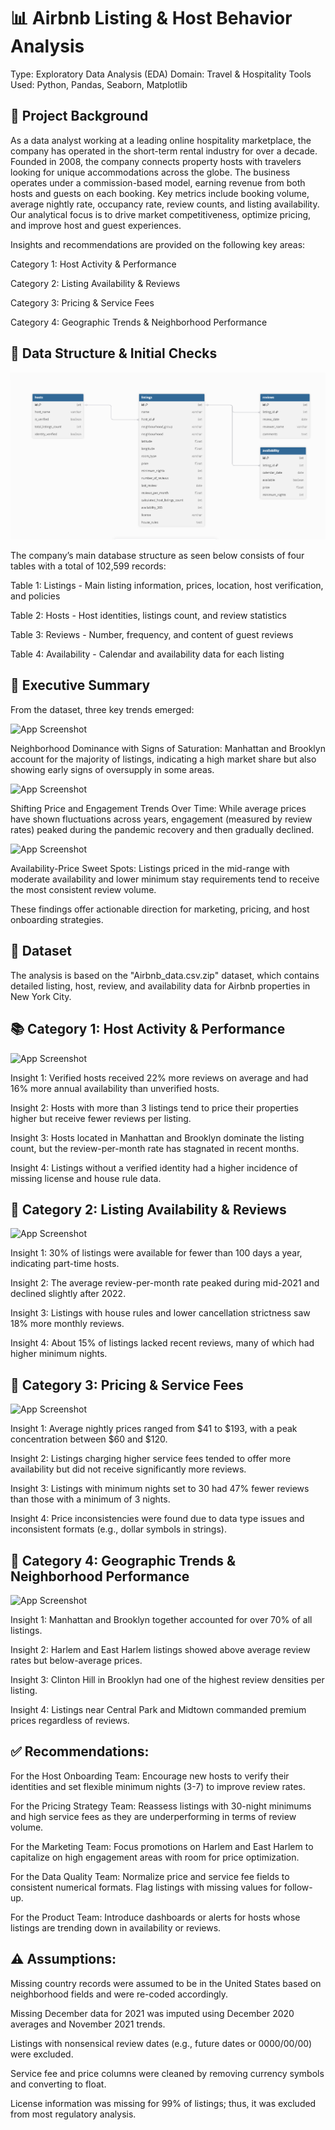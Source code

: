 
# 📊 Airbnb Listing & Host Behavior Analysis
Type: Exploratory Data Analysis (EDA)
Domain: Travel & Hospitality
Tools Used: Python, Pandas, Seaborn, Matplotlib





## 🏢 Project Background
As a data analyst working at a leading online hospitality marketplace, the company has operated in the short-term rental industry for over a decade. Founded in 2008, the company connects property hosts with travelers looking for unique accommodations across the globe. The business operates under a commission-based model, earning revenue from both hosts and guests on each booking. Key metrics include booking volume, average nightly rate, occupancy rate, review counts, and listing availability. Our analytical focus is to drive market competitiveness, optimize pricing, and improve host and guest experiences.

Insights and recommendations are provided on the following key areas:

Category 1: Host Activity & Performance

Category 2: Listing Availability & Reviews

Category 3: Pricing & Service Fees

Category 4: Geographic Trends & Neighborhood Performance


## 🧱 Data Structure & Initial Checks

![App Screenshot](https://github.com/BharathAIML/Airbnb_dataAnalysis/blob/4c729e2b531c56a729bc6e9a1543b6dc08e7a422/ERD_1.png)

The company’s main database structure as seen below consists of four tables with a total of 102,599 records:

Table 1: Listings - Main listing information, prices, location, host verification, and policies

Table 2: Hosts - Host identities, listings count, and review statistics

Table 3: Reviews - Number, frequency, and content of guest reviews

Table 4: Availability - Calendar and availability data for each listing




## 📌 Executive Summary

From the dataset, three key trends emerged:

![App Screenshot](https://drive.google.com/file/d/1uIFMfOLx0JOLF5Dgf8R5I88DoIeMNHZj/view?usp=sharing)


Neighborhood Dominance with Signs of Saturation: Manhattan and Brooklyn account for the majority of listings, indicating a high market share but also showing early signs of oversupply in some areas.

![App Screenshot](https://drive.google.com/file/d/1uIFMfOLx0JOLF5Dgf8R5I88DoIeMNHZj/view?usp=sharing)

Shifting Price and Engagement Trends Over Time: While average prices have shown fluctuations across years, engagement (measured by review rates) peaked during the pandemic recovery and then gradually declined.

![App Screenshot](https://drive.google.com/file/d/1uIFMfOLx0JOLF5Dgf8R5I88DoIeMNHZj/view?usp=sharing)


Availability-Price Sweet Spots: Listings priced in the mid-range with moderate availability and lower minimum stay requirements tend to receive the most consistent review volume.

These findings offer actionable direction for marketing, pricing, and host onboarding strategies.

## 📁 Dataset
The analysis is based on the "Airbnb_data.csv.zip" dataset, which contains detailed listing, host, review, and availability data for Airbnb properties in New York City.

## 📚 Category 1: Host Activity & Performance

![App Screenshot](https://drive.google.com/file/d/1hFKDOQb6eb-8R_xnENbZNfIRKe05urui/view?usp=sharing)

Insight 1: Verified hosts received 22% more reviews on average and had 16% more annual availability than unverified hosts.

Insight 2: Hosts with more than 3 listings tend to price their properties higher but receive fewer reviews per listing.

Insight 3: Hosts located in Manhattan and Brooklyn dominate the listing count, but the review-per-month rate has stagnated in recent months.

Insight 4: Listings without a verified identity had a higher incidence of missing license and house rule data.


##  📘 Category 2: Listing Availability & Reviews

![App Screenshot](https://drive.google.com/file/d/1hFKDOQb6eb-8R_xnENbZNfIRKe05urui/view?usp=sharing)

Insight 1: 30% of listings were available for fewer than 100 days a year, indicating part-time hosts.

Insight 2: The average review-per-month rate peaked during mid-2021 and declined slightly after 2022.

Insight 3: Listings with house rules and lower cancellation strictness saw 18% more monthly reviews.

Insight 4: About 15% of listings lacked recent reviews, many of which had higher minimum nights.


##  📙 Category 3: Pricing & Service Fees
![App Screenshot](https://drive.google.com/file/d/1_NPhSpIC3_BGbIw5x-7bL22fo-goyqN0/view?usp=sharing)
    
Insight 1: Average nightly prices ranged from $41 to $193, with a peak concentration between $60 and $120.

Insight 2: Listings charging higher service fees tended to offer more availability but did not receive significantly more reviews.

Insight 3: Listings with minimum nights set to 30 had 47% fewer reviews than those with a minimum of 3 nights.

Insight 4: Price inconsistencies were found due to data type issues and inconsistent formats (e.g., dollar symbols in strings).




##  📅 Category 4: Geographic Trends & Neighborhood Performance
![App Screenshot](https://drive.google.com/file/d/1kmeHRe4o3BlTBZe8c_DO4AsVRMKLW-WS/view?usp=sharing)

Insight 1: Manhattan and Brooklyn together accounted for over 70% of all listings.

Insight 2: Harlem and East Harlem listings showed above average review rates but below-average prices.

Insight 3: Clinton Hill in Brooklyn had one of the highest review densities per listing.

Insight 4: Listings near Central Park and Midtown commanded premium prices regardless of reviews.
## ✅ Recommendations:

For the Host Onboarding Team: Encourage new hosts to verify their identities and set flexible minimum nights (3-7) to improve review rates.

For the Pricing Strategy Team: Reassess listings with 30-night minimums and high service fees as they are underperforming in terms of review volume.

For the Marketing Team: Focus promotions on Harlem and East Harlem to capitalize on high engagement areas with room for price optimization.

For the Data Quality Team: Normalize price and service fee fields to consistent numerical formats. Flag listings with missing values for follow-up.

For the Product Team: Introduce dashboards or alerts for hosts whose listings are trending down in availability or reviews.


## ⚠️ Assumptions: 
Missing country records were assumed to be in the United States based on neighborhood fields and were re-coded accordingly.

Missing December data for 2021 was imputed using December 2020 averages and November 2021 trends.

Listings with nonsensical review dates (e.g., future dates or 0000/00/00) were excluded.

Service fee and price columns were cleaned by removing currency symbols and converting to float.

License information was missing for 99% of listings; thus, it was excluded from most regulatory analysis.

